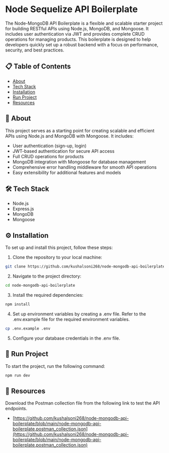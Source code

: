# Node Sequelize API Boilerplate

The Node-MongoDB API Boilerplate is a flexible and scalable starter project for building RESTful APIs using Node.js, MongoDB, and Mongoose. It includes user authentication via JWT and provides complete CRUD operations for managing products. This boilerplate is designed to help developers quickly set up a robust backend with a focus on performance, security, and best practices.

## 📋 Table of Contents

- [About](#user-content-beginner-about)
- [Tech Stack](#user-content-️-tech-stack)
- [Installation](#user-content-️-installation)
- [Run Project](#user-content--run-project)
- [Resources](#page_facing_up-resources)

##  :beginner: About

This project serves as a starting point for creating scalable and efficient APIs using Node.js and MongoDB with Mongoose. It includes:

- User authentication (sign-up, login)
- JWT-based authentication for secure API access
- Full CRUD operations for products
- MongoDB integration with Mongoose for database management
- Comprehensive error handling middleware for smooth API operations
- Easy extensibility for additional features and models

## 🛠️ Tech Stack

- Node.js
- Express.js
- MongoDB
- Mongoose

## ⚙️ Installation

To set up and install this project, follow these steps:

1. Clone the repository to your local machine:

```bash
git clone https://github.com/kushalsoni268/node-mongodb-api-boilerplate.git
```

2. Navigate to the project directory:

```bash
cd node-mongodb-api-boilerplate
```

3. Install the required dependencies:

```bash
npm install
```

4. Set up environment variables by creating a .env file. Refer to the .env.example file for the required environment variables.

```bash
cp .env.example .env
```

5. Configure your database credentials in the .env file.

## 🚀 Run Project

To start the project, run the following command:

```bash
npm run dev
```

##  :page_facing_up: Resources

Download the Postman collection file from the following link to test the API endpoints.

- [https://github.com/kushalsoni268/node-mongodb-api-boilerplate/blob/main/node-mongodb-api-boilerplate.postman_collection.json](https://github.com/kushalsoni268/node-mongodb-api-boilerplate/blob/main/node-mongodb-api-boilerplate.postman_collection.json)
